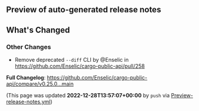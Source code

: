 ## Preview of auto-generated release notes
<!-- Release notes generated using configuration in .github/release.yml at main -->

## What's Changed
### Other Changes
* Remove deprecated `--diff` CLI by @Enselic in https://github.com/Enselic/cargo-public-api/pull/258


**Full Changelog**: https://github.com/Enselic/cargo-public-api/compare/v0.25.0...main


(This page was updated **2022-12-28T13:57:07+00:00** by `push` via [Preview-release-notes.yml](https://github.com/Enselic/cargo-public-api/actions/runs/3794454056))
